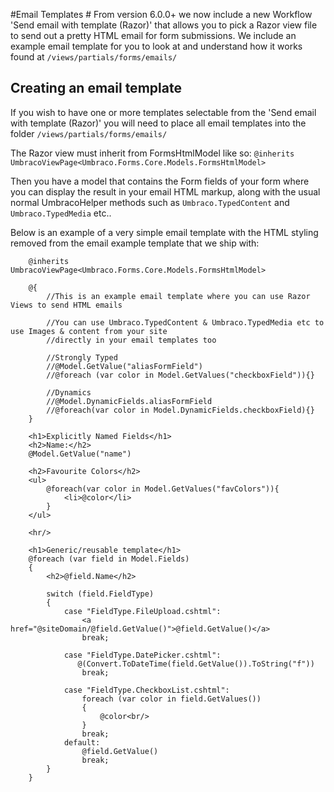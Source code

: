 #Email Templates #
From version 6.0.0+ we now include a new Workflow 'Send email with template (Razor)' that allows you to pick a Razor view file to send out a pretty HTML email for form submissions. We include an example email template for you to look at and understand how it works found at `/views/partials/forms/emails/`

## Creating an email template ##
If you wish to have one or more templates selectable from the 'Send email with template (Razor)' you will need to place all email templates into the folder `/views/partials/forms/emails/`

The Razor view must inherit from FormsHtmlModel like so:
`@inherits UmbracoViewPage<Umbraco.Forms.Core.Models.FormsHtmlModel>`

Then you have a model that contains the Form fields of your form where you can display the result in your email HTML markup, along with the usual normal UmbracoHelper methods such as `Umbraco.TypedContent` and `Umbraco.TypedMedia` etc..

Below is an example of a very simple email template with the HTML styling removed from the email example template that we ship with:

```
    @inherits UmbracoViewPage<Umbraco.Forms.Core.Models.FormsHtmlModel>
    
    @{
        //This is an example email template where you can use Razor Views to send HTML emails
    
        //You can use Umbraco.TypedContent & Umbraco.TypedMedia etc to use Images & content from your site
        //directly in your email templates too
    
        //Strongly Typed
        //@Model.GetValue("aliasFormField")
        //@foreach (var color in Model.GetValues("checkboxField")){}
    
        //Dynamics
        //@Model.DynamicFields.aliasFormField
        //@foreach(var color in Model.DynamicFields.checkboxField){}
    }
    
    <h1>Explicitly Named Fields</h1>
    <h2>Name:</h2>
    @Model.GetValue("name")
    
    <h2>Favourite Colors</h2>
    <ul>
        @foreach(var color in Model.GetValues("favColors")){
            <li>@color</li>
        }
    </ul>
    
    <hr/>
    
    <h1>Generic/reusable template</h1>
    @foreach (var field in Model.Fields)
    {
        <h2>@field.Name</h2>
    
        switch (field.FieldType)
        {
            case "FieldType.FileUpload.cshtml":
                <a href="@siteDomain/@field.GetValue()">@field.GetValue()</a>
                break;
    
            case "FieldType.DatePicker.cshtml":
               @(Convert.ToDateTime(field.GetValue()).ToString("f"))
                break;
    
            case "FieldType.CheckboxList.cshtml":            
                foreach (var color in field.GetValues())
                {
                    @color<br/>
                }
                break;
            default:
                @field.GetValue()
                break;
        }
    }
    
```
